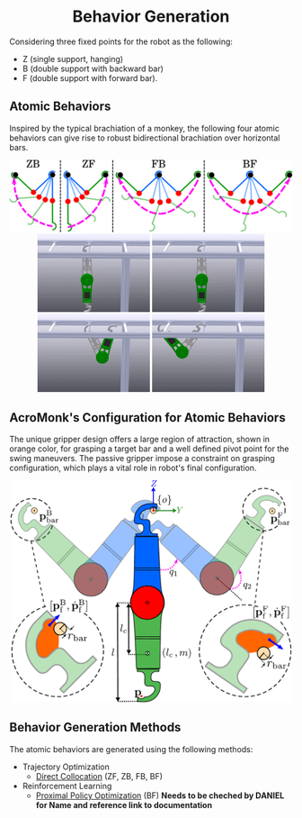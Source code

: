 <div align="center">

# Behavior Generation
</div>
Considering three fixed points for the robot as the following:

- Z (single support, hanging)
- B (double support with backward bar)
- F (double support with forward bar).

## Atomic Behaviors
Inspired by the typical brachiation of a monkey, the following four atomic behaviors can give rise to robust bidirectional
brachiation over horizontal bars.

<div align="center">
<img width="800" src="../../../../hardware/images/atomic-behaviors.png" />
</div>

<div align="center">
<img width="200" src="../../../../hardware/images/zb.gif" >
<img width="200" src="../../../../hardware/images/zf.gif" >
<img width="200" src="../../../../hardware/images/fb.gif" >
<img width="200" src="../../../../hardware/images/bf.gif" >
</div>

## AcroMonk's Configuration for Atomic Behaviors
The unique gripper design offers a large region of attraction, shown in orange color, for grasping a target bar and a well defined pivot point for the swing maneuvers. The passive gripper impose a constraint on grasping configuration, which plays a vital role in robot's final configuration. 
<div align="center">
<img width="500" src="../../../../hardware/images/2d-arm-acrm-coordinate_v2.png" />
</div>

## Behavior Generation Methods

The atomic behaviors are generated using the following methods:
- Trajectory Optimization
    - [Direct Collocation](trajectory_optimization/direct_collocation/README.md) (ZF, ZB, FB, BF)
- Reinforcement Learning
    - [Proximal Policy Optimization]() (BF) **Needs to be cheched by DANIEL for Name and reference link to documentation**